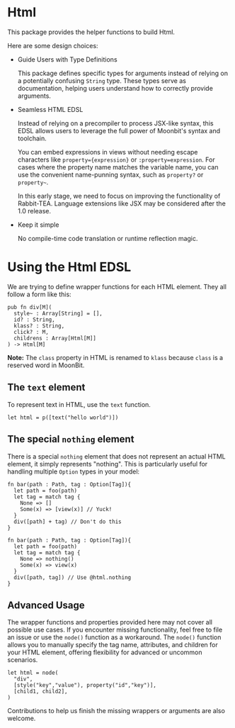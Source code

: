 
# Html 

This package provides the helper functions to build Html.

Here are some design choices:

- Guide Users with Type Definitions

  This package defines specific types for arguments instead of relying on a potentially confusing `String` type. These types serve as documentation, helping users understand how to correctly provide arguments.

- Seamless HTML EDSL

  Instead of relying on a precompiler to process JSX-like syntax, this EDSL allows users to leverage the full power of Moonbit's syntax and toolchain. 
    
  You can embed expressions in views without needing escape characters like `property={expression}` or `:property=expression`. For cases where the property name matches the variable name, you can use the convenient name-punning syntax, such as `property?` or `property~`.

  In this early stage, we need to focus on improving the functionality of Rabbit-TEA. Language extensions like JSX may be considered after the 1.0 release.

- Keep it simple

  No compile-time code translation or runtime reflection magic.

  
# Using the Html EDSL

We are trying to define wrapper functions for each HTML element. They all follow a form like this:

```mbt
pub fn div[M](
  style~ : Array[String] = [],
  id? : String,
  klass? : String,
  click? : M,
  childrens : Array[Html[M]]
) -> Html[M] 
```

**Note:** The `class` property in HTML is renamed to `klass` because `class` is a reserved word in MoonBit.

## The `text` element

To represent text in HTML, use the `text` function.

```mbt
let html = p([text("hello world")])
```

## The special `nothing` element

There is a special `nothing` element that does not represent an actual HTML element, it simply represents "nothing". This is particularly useful for handling multiple `Option` types in your model:

```mbt
fn bar(path : Path, tag : Option[Tag]){
  let path = foo(path)
  let tag = match tag {
    None => []
    Some(x) => [view(x)] // Yuck!
  }
  div([path] + tag) // Don't do this
}
```

```mbt
fn bar(path : Path, tag : Option[Tag]){
  let path = foo(path)
  let tag = match tag {
    None => nothing()
    Some(x) => view(x)  
  }
  div([path, tag]) // Use @html.nothing
}
```

## Advanced Usage

The wrapper functions and properties provided here may not cover all possible use cases. If you encounter missing functionality, feel free to file an issue or use the `node()` function as a workaround. The `node()` function allows you to manually specify the tag name, attributes, and children for your HTML element, offering flexibility for advanced or uncommon scenarios.

```mbt
let html = node(
  "div",
  [style("key","value"), property("id","key")],
  [child1, child2],
) 
```

Contributions to help us finish the missing wrappers or arguments are also welcome.




  








